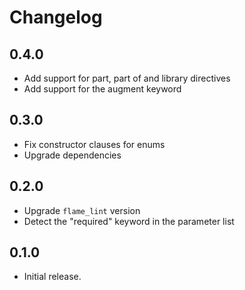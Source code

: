 # Changelog

## 0.4.0

- Add support for part, part of and library directives
- Add support for the augment keyword

## 0.3.0

- Fix constructor clauses for enums
- Upgrade dependencies

## 0.2.0

- Upgrade `flame_lint` version
- Detect the "required" keyword in the parameter list

## 0.1.0

- Initial release.
